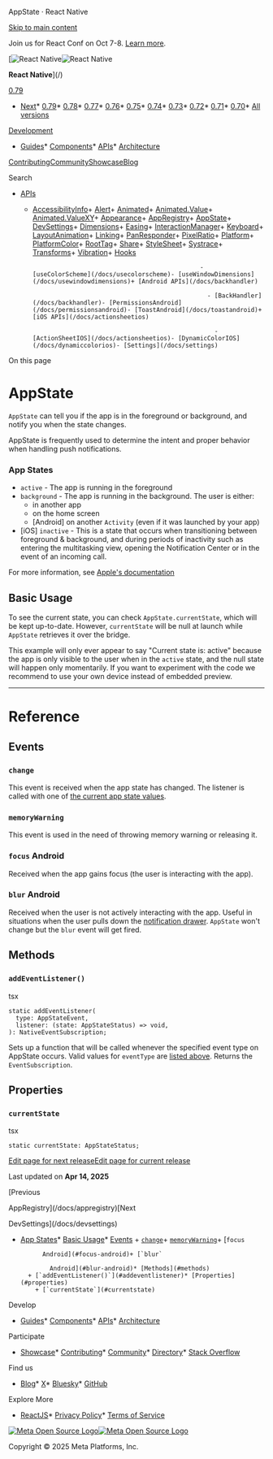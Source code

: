 AppState · React Native

[Skip to main content](#__docusaurus_skipToContent_fallback)

Join us for React Conf on Oct 7-8. [Learn more](https://conf.react.dev).

[![React Native](/img/header_logo.svg)![React Native](/img/header_logo.svg)

**React Native**](/)

[0.79](/docs/appstate)

* [Next](/docs/next/appstate)* [0.79](/docs/appstate)* [0.78](/docs/0.78/appstate)* [0.77](/docs/0.77/appstate)* [0.76](/docs/0.76/appstate)* [0.75](/docs/0.75/appstate)* [0.74](/docs/0.74/appstate)* [0.73](/docs/0.73/appstate)* [0.72](/docs/0.72/appstate)* [0.71](/docs/0.71/appstate)* [0.70](/docs/0.70/appstate)* [All versions](/versions)

[Development](#)

* [Guides](/docs/getting-started)* [Components](/docs/components-and-apis)* [APIs](/docs/accessibilityinfo)* [Architecture](/architecture/overview)

[Contributing](/contributing/overview)[Community](/community/overview)[Showcase](/showcase)[Blog](/blog)

Search

* [APIs](/docs/accessibilityinfo)

  + [AccessibilityInfo](/docs/accessibilityinfo)+ [Alert](/docs/alert)+ [Animated](/docs/animated)+ [Animated.Value](/docs/animatedvalue)+ [Animated.ValueXY](/docs/animatedvaluexy)+ [Appearance](/docs/appearance)+ [AppRegistry](/docs/appregistry)+ [AppState](/docs/appstate)+ [DevSettings](/docs/devsettings)+ [Dimensions](/docs/dimensions)+ [Easing](/docs/easing)+ [InteractionManager](/docs/interactionmanager)+ [Keyboard](/docs/keyboard)+ [LayoutAnimation](/docs/layoutanimation)+ [Linking](/docs/linking)+ [PanResponder](/docs/panresponder)+ [PixelRatio](/docs/pixelratio)+ [Platform](/docs/platform)+ [PlatformColor](/docs/platformcolor)+ [RootTag](/docs/roottag)+ [Share](/docs/share)+ [StyleSheet](/docs/stylesheet)+ [Systrace](/docs/systrace)+ [Transforms](/docs/transforms)+ [Vibration](/docs/vibration)+ [Hooks](/docs/usecolorscheme)

                                                      - [useColorScheme](/docs/usecolorscheme)- [useWindowDimensions](/docs/usewindowdimensions)+ [Android APIs](/docs/backhandler)

                                                        - [BackHandler](/docs/backhandler)- [PermissionsAndroid](/docs/permissionsandroid)- [ToastAndroid](/docs/toastandroid)+ [iOS APIs](/docs/actionsheetios)

                                                          - [ActionSheetIOS](/docs/actionsheetios)- [DynamicColorIOS](/docs/dynamiccolorios)- [Settings](/docs/settings)

On this page

AppState
========

`AppState` can tell you if the app is in the foreground or background, and notify you when the state changes.

AppState is frequently used to determine the intent and proper behavior when handling push notifications.

### App States[​](#app-states "Direct link to App States")

* `active` - The app is running in the foreground
* `background` - The app is running in the background. The user is either:
  + in another app
  + on the home screen
  + [Android] on another `Activity` (even if it was launched by your app)
* [iOS] `inactive` - This is a state that occurs when transitioning between foreground & background, and during periods of inactivity such as entering the multitasking view, opening the Notification Center or in the event of an incoming call.

For more information, see [Apple's documentation](https://developer.apple.com/documentation/uikit/app_and_scenes/managing_your_app_s_life_cycle)

Basic Usage[​](#basic-usage "Direct link to Basic Usage")
---------------------------------------------------------

To see the current state, you can check `AppState.currentState`, which will be kept up-to-date. However, `currentState` will be null at launch while `AppState` retrieves it over the bridge.

This example will only ever appear to say "Current state is: active" because the app is only visible to the user when in the `active` state, and the null state will happen only momentarily. If you want to experiment with the code we recommend to use your own device instead of embedded preview.

---

Reference
=========

Events[​](#events "Direct link to Events")
------------------------------------------

### `change`[​](#change "Direct link to change")

This event is received when the app state has changed. The listener is called with one of [the current app state values](/docs/appstate#app-states).

### `memoryWarning`[​](#memorywarning "Direct link to memorywarning")

This event is used in the need of throwing memory warning or releasing it.

### `focus` Android [​](#focus-android "Direct link to focus-android")

Received when the app gains focus (the user is interacting with the app).

### `blur` Android [​](#blur-android "Direct link to blur-android")

Received when the user is not actively interacting with the app. Useful in situations when the user pulls down the [notification drawer](https://developer.android.com/guide/topics/ui/notifiers/notifications#bar-and-drawer). `AppState` won't change but the `blur` event will get fired.

Methods[​](#methods "Direct link to Methods")
---------------------------------------------

### `addEventListener()`[​](#addeventlistener "Direct link to addeventlistener")

tsx

```
static addEventListener(  
  type: AppStateEvent,  
  listener: (state: AppStateStatus) => void,  
): NativeEventSubscription;  

```

Sets up a function that will be called whenever the specified event type on AppState occurs. Valid values for `eventType` are
[listed above](#events). Returns the `EventSubscription`.

Properties[​](#properties "Direct link to Properties")
------------------------------------------------------

### `currentState`[​](#currentstate "Direct link to currentstate")

tsx

```
static currentState: AppStateStatus;  

```

[Edit page for next release](https://github.com/facebook/react-native-website/edit/main/docs/appstate.md)[Edit page for current release](https://github.com/facebook/react-native-website/edit/main/website/versioned_docs/version-0.79/appstate.md)

Last updated on **Apr 14, 2025**

[Previous

AppRegistry](/docs/appregistry)[Next

DevSettings](/docs/devsettings)

* [App States](#app-states)* [Basic Usage](#basic-usage)* [Events](#events)
      + [`change`](#change)+ [`memoryWarning`](#memorywarning)+ [`focus`

            Android](#focus-android)+ [`blur`

              Android](#blur-android)* [Methods](#methods)
        + [`addEventListener()`](#addeventlistener)* [Properties](#properties)
          + [`currentState`](#currentstate)

Develop

* [Guides](/docs/getting-started)* [Components](/docs/components-and-apis)* [APIs](/docs/accessibilityinfo)* [Architecture](/architecture/overview)

Participate

* [Showcase](/showcase)* [Contributing](/contributing/overview)* [Community](/community/overview)* [Directory](https://reactnative.directory/)* [Stack Overflow](https://stackoverflow.com/questions/tagged/react-native)

Find us

* [Blog](/blog)* [X](https://x.com/reactnative)* [Bluesky](https://bsky.app/profile/reactnative.dev)* [GitHub](https://github.com/facebook/react-native)

Explore More

* [ReactJS](https://react.dev/)* [Privacy Policy](https://opensource.fb.com/legal/privacy/)* [Terms of Service](https://opensource.fb.com/legal/terms/)

[![Meta Open Source Logo](/img/oss_logo.svg)![Meta Open Source Logo](/img/oss_logo.svg)](https://opensource.fb.com/)

Copyright © 2025 Meta Platforms, Inc.